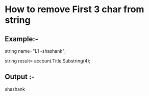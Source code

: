 # How to remove First 3 char from string

## Example:-

string name="L1 -shashank";

string result= account.Title.Substring\(4\);

## Output :-

shashank

